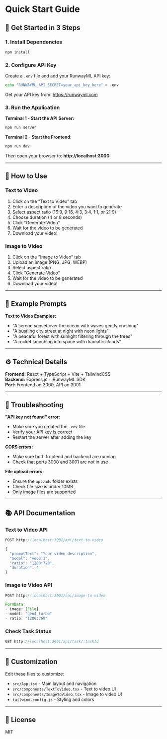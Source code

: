 # Quick Start Guide

## 🚀 Get Started in 3 Steps

### 1. Install Dependencies
```bash
npm install
```

### 2. Configure API Key
Create a `.env` file and add your RunwayML API key:
```bash
echo "RUNWAYML_API_SECRET=your_api_key_here" > .env
```

Get your API key from: https://runwayml.com

### 3. Run the Application

**Terminal 1 - Start the API Server:**
```bash
npm run server
```

**Terminal 2 - Start the Frontend:**
```bash
npm run dev
```

Then open your browser to: **http://localhost:3000**

---

## 📖 How to Use

### Text to Video
1. Click on the "Text to Video" tab
2. Enter a description of the video you want to generate
3. Select aspect ratio (16:9, 9:16, 4:3, 3:4, 1:1, or 21:9)
4. Choose duration (4 or 8 seconds)
5. Click "Generate Video"
6. Wait for the video to be generated
7. Download your video!

### Image to Video
1. Click on the "Image to Video" tab
2. Upload an image (PNG, JPG, WEBP)
3. Select aspect ratio
4. Click "Generate Video"
5. Wait for the video to be generated
6. Download your video!

---

## 🎯 Example Prompts

**Text to Video Examples:**
- "A serene sunset over the ocean with waves gently crashing"
- "A bustling city street at night with neon lights"
- "A peaceful forest with sunlight filtering through the trees"
- "A rocket launching into space with dramatic clouds"

---

## ⚙️ Technical Details

**Frontend:** React + TypeScript + Vite + TailwindCSS  
**Backend:** Express.js + RunwayML SDK  
**Port:** Frontend on 3000, API on 3001

---

## 🐛 Troubleshooting

**"API key not found" error:**
- Make sure you created the `.env` file
- Verify your API key is correct
- Restart the server after adding the key

**CORS errors:**
- Make sure both frontend and backend are running
- Check that ports 3000 and 3001 are not in use

**File upload errors:**
- Ensure the `uploads` folder exists
- Check file size is under 10MB
- Only image files are supported

---

## 📚 API Documentation

### Text to Video API
```javascript
POST http://localhost:3001/api/text-to-video

{
  "promptText": "Your video description",
  "model": "veo3.1",
  "ratio": "1280:720",
  "duration": 4
}
```

### Image to Video API
```javascript
POST http://localhost:3001/api/image-to-video

FormData:
- image: [File]
- model: "gen4_turbo"
- ratio: "1280:768"
```

### Check Task Status
```javascript
GET http://localhost:3001/api/task/:taskId
```

---

## 🎨 Customization

Edit these files to customize:
- `src/App.tsx` - Main layout and navigation
- `src/components/TextToVideo.tsx` - Text to video UI
- `src/components/ImageToVideo.tsx` - Image to video UI
- `tailwind.config.js` - Styling and colors

---

## 📝 License

MIT
